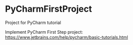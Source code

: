 # PyCharmFirstProject
Project for PyCharm tutorial

Implement PyCharm First Step project:
https://www.jetbrains.com/help/pycharm/basic-tutorials.html

